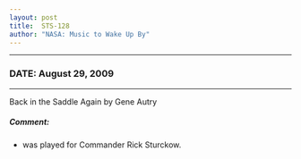 ```yaml
---
layout: post
title:  STS-128
author: "NASA: Music to Wake Up By"
---
```


----
### DATE: August 29, 2009
----
Back in the Saddle Again by Gene Autry

##### Comment:
* was played for Commander Rick Sturckow.
